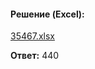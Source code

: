 #### Решение (Excel):
[35467.xlsx](https://github.com/Thundiverter/infege2022/files/8053340/35467.xlsx)

**Ответ:** 440
